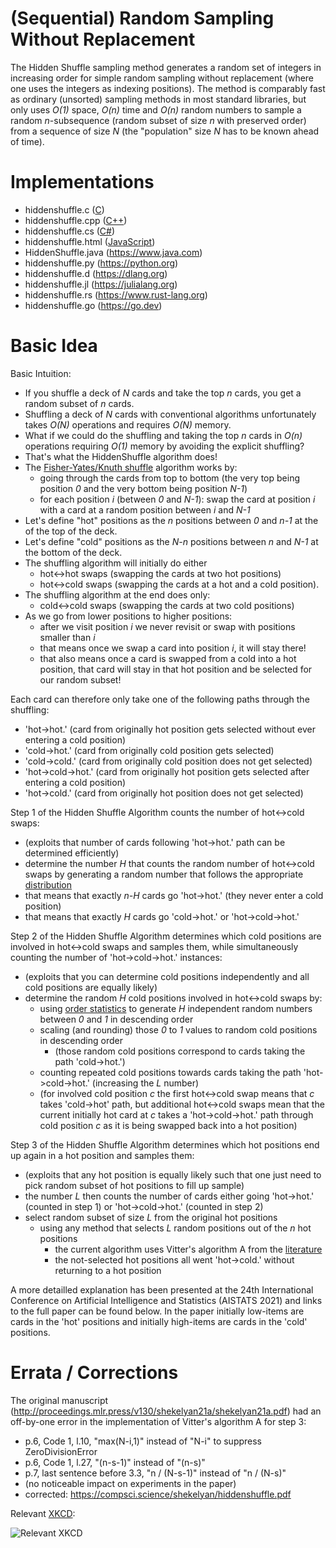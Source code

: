 # (Sequential) Random Sampling Without Replacement

The Hidden Shuffle sampling method generates a random set of integers in increasing order for simple random sampling without replacement (where one uses the integers as indexing positions). The method is comparably fast as ordinary (unsorted) sampling methods in most standard libraries, but only uses *O(1)* space, *O(n)* time and *O(n)* random numbers to sample a random *n*-subsequence (random subset of size *n* with preserved order) from a sequence of size *N* (the "population" size *N* has to be known ahead of time).

# Implementations

* hiddenshuffle.c ([C](https://en.wikipedia.org/wiki/C_(programming_language)))
* hiddenshuffle.cpp ([C++](https://en.wikipedia.org/wiki/C%2B%2B))
* hiddenshuffle.cs ([C#](https://learn.microsoft.com/en-us/dotnet/csharp))
* hiddenshuffle.html ([JavaScript](https://en.wikipedia.org/wiki/JavaScript))
* HiddenShuffle.java (https://www.java.com)
* hiddenshuffle.py (https://python.org)
* hiddenshuffle.d (https://dlang.org)
* hiddenshuffle.jl (https://julialang.org)
* hiddenshuffle.rs (https://www.rust-lang.org)
* hiddenshuffle.go (https://go.dev)

# Basic Idea

Basic Intuition:

- If you shuffle a deck of *N* cards and take the top *n* cards, you get a random subset of *n* cards.
- Shuffling a deck of *N* cards with conventional algorithms unfortunately takes *O(N)* operations and requires *O(N)* memory.
- What if we could do the shuffling and taking the top *n* cards in *O(n)* operations requiring *O(1)* memory by avoiding the explicit shuffling?
- That's what the HiddenShuffle algorithm does!
- The [Fisher-Yates/Knuth shuffle](https://en.wikipedia.org/wiki/Fisher%E2%80%93Yates_shuffle) algorithm works by:
  - going through the cards from top to bottom (the very top being position *0* and the very bottom being position *N-1*)
  - for each position *i* (between *0* and *N-1*): swap the card at position *i* with a card at a random position between *i* and *N-1*
- Let's define "hot" positions as the *n* positions between *0* and *n-1* at the of the top of the deck.
- Let's define "cold" positions as the *N-n* positions between *n* and *N-1* at the bottom of the deck.
- The shuffling algorithm will initially do either
  - hot<->hot swaps (swapping the cards at two hot positions)
  - hot<->cold swaps (swapping the cards at a hot and a cold position).
- The shuffling algorithm at the end does only:
  - cold<->cold swaps (swapping the cards at two cold positions)
- As we go from lower positions to higher positions:
  - after we visit position *i* we never revisit or swap with positions smaller than *i*
  - that means once we swap a card into position *i*, it will stay there!
  - that also means once a card is swapped from a cold into a hot position, that card will stay in that hot position and be selected for our random subset!

Each card can therefore only take one of the following paths through the shuffling:

- 'hot->hot.' (card from originally hot position gets selected without ever entering a cold position)
- 'cold->hot.' (card from originally cold position gets selected)
- 'cold->cold.' (card from originally cold position does not get selected)
- 'hot->cold->hot.' (card from originally hot position gets selected after entering a cold position)
- 'hot->cold.' (card from originally hot position does not get selected)

Step 1 of the Hidden Shuffle Algorithm counts the number of hot<->cold swaps:

- (exploits that number of cards following 'hot->hot.' path can be determined efficiently)
- determine the number *H* that counts the random number of hot<->cold swaps by generating a random number that follows the appropriate [distribution](https://en.wikipedia.org/wiki/Poisson_binomial_distribution)
- that means that exactly *n-H* cards go 'hot->hot.' (they never enter a cold position)
- that means that exactly *H* cards go 'cold->hot.' or 'hot->cold->hot.'

Step 2 of the Hidden Shuffle Algorithm determines which cold positions are involved in hot<->cold swaps and samples them, while simultaneously counting the number of 'hot->cold->hot.' instances:

- (exploits that you can determine cold positions independently and all cold positions are equally likely)
- determine the random *H* cold positions involved in hot<->cold swaps by:
  - using [order statistics](https://en.wikipedia.org/wiki/Order_statistic#Order_statistics_sampled_from_a_uniform_distribution) to generate *H* independent random numbers between *0* and *1* in descending order
  - scaling (and rounding) those *0* to *1* values to random cold positions in descending order
    - (those random cold positions correspond to cards taking the path 'cold->hot.')
  - counting repeated cold positions towards cards taking the path 'hot->cold->hot.' (increasing the *L* number)
  - (for involved cold position *c* the first hot<->cold swap means that *c* takes 'cold->hot' path, but additional hot<->cold swaps mean that the current initially hot card at *c* takes a 'hot->cold->hot.' path through cold position *c* as it is being swapped back into a hot position)

Step 3 of the Hidden Shuffle Algorithm determines which hot positions end up again in a hot position and samples them:

- (exploits that any hot position is equally likely such that one just need to pick random subset of hot positions to fill up sample)
- the number *L* then counts the number of cards either going 'hot->hot.' (counted in step 1) or 'hot->cold->hot.' (counted in step 2)
- select random subset of size *L* from the original hot positions
  - using any method that selects *L* random positions out of the *n* hot positions
    - the current algorithm uses Vitter's algorithm A from the [literature](https://dl.acm.org/doi/pdf/10.1145/23002.23003)
    - the not-selected hot positions all went 'hot->cold.' without returning to a hot position

A more detailled explanation has been presented at the 24th International Conference on
Artificial Intelligence and Statistics (AISTATS 2021) and links to the full paper can be found below.
In the paper initially low-items are cards in the 'hot' positions and initially high-items are cards in the 'cold' positions.

# Errata / Corrections

The original manuscript (http://proceedings.mlr.press/v130/shekelyan21a/shekelyan21a.pdf) had an off-by-one error in the implementation of Vitter's algorithm A for step 3: 

* p.6, Code 1, l.10, "max(N-i,1)" instead of "N-i" to suppress ZeroDivisionError
* p.6, Code 1, l.27, "(n-s-1)" instead of "(n-s)"
* p.7, last sentence before 3.3, "n / (N-s-1)" instead of "n / (N-s)"
* (no noticeable impact on experiments in the paper)
* corrected: https://compsci.science/shekelyan/hiddenshuffle.pdf

Relevant [XKCD](https://xkcd.com/2248/):

![Relevant XKCD](https://imgs.xkcd.com/comics/new_years_eve.png)

